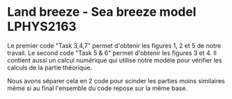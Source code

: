 # Land breeze - Sea breeze model LPHYS2163

Le premier code "Task 3,4,7" permet d'obtenir les figures 1, 2 et 5 de notre travail.
Le second code "Task 5 & 6" permet d'obtenir les figures 3 et 4. Il contient aussi un calcul numérique qui utilise notre modèle pour vérifier les calculs de la partie théorique.

Nous avons séparer cela en 2 code pour scinder les parties moins similaires même si au final l'ensemble du code repose sur la même base.
